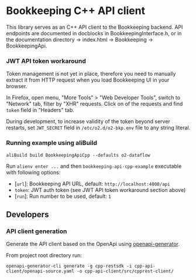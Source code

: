 # Bookkeeping C++ API client

This library serves as an C++ API client to the Bookkeeping backend.
API endpoints are documented in docblocks in BookkeepingInterface.h, or in the documentation directory -> index.html -> Bookkeeping -> BookkeepingApi.

### JWT API token workaround
Token management is not yet in place, therefore you need to manually extract it from HTTP request when you load Bookkeeping UI in your browser.

In Firefox, open menu, "More Tools" > "Web Developer Tools", switch to "Network" tab, filter by "XHR" requests. Click on of the requests and find `token` field in "Headers" tab.

During development, to increase validity of the token beyond server restarts, set `JWT_SECRET` field in `/etc/o2.d/o2-bkp.env` file to any string literal.

### Running example using aliBuild
```shell
aliBuild build BookkeepingApiCpp --defaults o2-dataflow
```

Run `alienv enter ...` and then `bookkeeping-api-cpp-example` executable with following options:
- [`url`]: Bookkeeping API URL, default: `http://localhost:4000/api`
- `token`: JWT auth token (see JWT API token workaround section above)
- [`run`]: Run number to be used, default: `1`

## Developers

### API client generation
Generate the API client based on the OpenApi using [openapi-generator](https://github.com/OpenAPITools/openapi-generator).

From project root directory run:
```console
openapi-generator-cli generate -g cpp-restsdk -i cpp-api-client/openapi-source.yaml -o cpp-api-client/src/cpprest-client/
```
